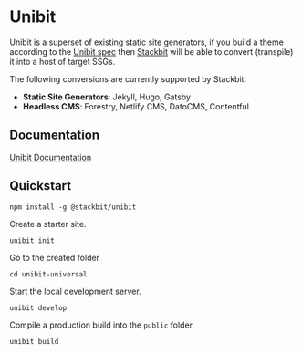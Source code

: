 # Unibit

Unibit is a superset of existing static site generators, if you build a theme
according to the [Unibit spec](https://docs.stackbit.com/unibit/) then 
[Stackbit](https://www.stackbit.com) will be able to convert (transpile) it into 
a host of target SSGs. 

The following conversions are currently supported by Stackbit:
* **Static Site Generators**: Jekyll, Hugo, Gatsby
* **Headless CMS**: Forestry, Netlify CMS, DatoCMS, Contentful

## Documentation

[Unibit Documentation](https://docs.stackbit.com/unibit)

## Quickstart

```
npm install -g @stackbit/unibit
```

Create a starter site.
```
unibit init
```

Go to the created folder

```
cd unibit-universal
```

Start the local development server. 

```
unibit develop
```

Compile a production build into the `public` folder.

```
unibit build
```

